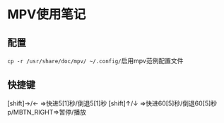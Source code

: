 # MPV使用笔记
## 配置
`cp -r /usr/share/doc/mpv/ ~/.config/`启用mpv范例配置文件

## 快捷键
[shift]→/←  =>快进5[1]秒/倒退5[1]秒
[shift]↑/↓  =>快进60[5]秒/倒退60[5]秒
p/MBTN_RIGHT=>暂停/播放
